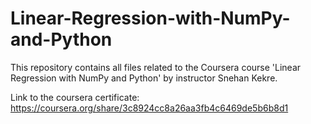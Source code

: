 # Linear-Regression-with-NumPy-and-Python
This repository contains all files related to the Coursera course 'Linear Regression with NumPy and Python' by instructor Snehan Kekre.

Link to the coursera certificate: https://coursera.org/share/3c8924cc8a26aa3fb4c6469de5b6b8d1
